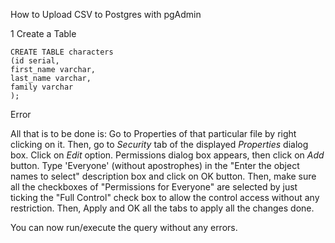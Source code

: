 How to Upload CSV to Postgres with pgAdmin

1  Create a Table

```
CREATE TABLE characters
(id serial,
first_name varchar,
last_name varchar,
family varchar
);
```


Error 

All that is to be done is: Go to Properties of that particular file by right clicking on it. Then, go to <i>Security</i> tab of the displayed <i>Properties</i> dialog box. Click on <i>Edit</i> option. Permissions dialog box appears, then click on <i>Add</i> button. Type 'Everyone' (without apostrophes) in the "Enter the object names to select" description box and click on OK button. Then, make sure all the checkboxes of "Permissions for Everyone" are selected by just ticking the "Full Control" check box to allow the control access without any restriction. Then, Apply and OK all the tabs to apply all the changes done.

You can now run/execute the query without any errors.
